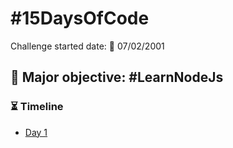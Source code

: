 # #15DaysOfCode

Challenge started date: 📅 07/02/2001  

## 🎯 Major objective: #LearnNodeJs

### ⏳ Timeline

- <a href="./day1/day1_log.md">Day 1</a>
